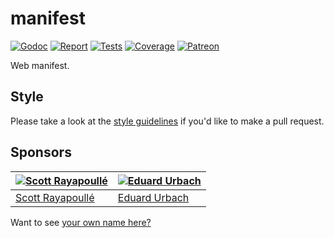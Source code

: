 # manifest

[![Godoc][godoc-image]][godoc-url]
[![Report][report-image]][report-url]
[![Tests][tests-image]][tests-url]
[![Coverage][coverage-image]][coverage-url]
[![Patreon][patreon-image]][patreon-url]

Web manifest.

## Style

Please take a look at the [style guidelines](https://github.com/akyoto/quality/blob/master/STYLE.md) if you'd like to make a pull request.

## Sponsors

| [![Scott Rayapoullé](https://avatars3.githubusercontent.com/u/11772084?s=70&v=4)](https://github.com/soulcramer) | [![Eduard Urbach](https://avatars2.githubusercontent.com/u/438936?s=70&v=4)](https://twitter.com/eduardurbach) |
| --- | --- |
| [Scott Rayapoullé](https://github.com/soulcramer) | [Eduard Urbach](https://eduardurbach.com) |

Want to see [your own name here?](https://www.patreon.com/eduardurbach)

[godoc-image]: https://godoc.org/github.com/aerogo/manifest?status.svg
[godoc-url]: https://godoc.org/github.com/aerogo/manifest
[report-image]: https://goreportcard.com/badge/github.com/aerogo/manifest
[report-url]: https://goreportcard.com/report/github.com/aerogo/manifest
[tests-image]: https://cloud.drone.io/api/badges/aerogo/manifest/status.svg
[tests-url]: https://cloud.drone.io/aerogo/manifest
[coverage-image]: https://codecov.io/gh/aerogo/manifest/graph/badge.svg
[coverage-url]: https://codecov.io/gh/aerogo/manifest
[patreon-image]: https://img.shields.io/badge/patreon-donate-green.svg
[patreon-url]: https://www.patreon.com/eduardurbach
